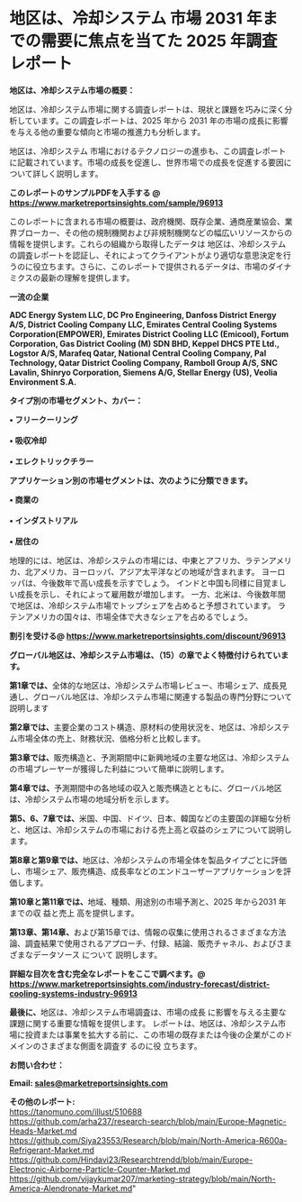 # 地区は、冷却システム 市場 2031 年までの需要に焦点を当てた 2025 年調査レポート

<strong><b>地区は、冷却システム市場の概要：</b></strong>

地区は、冷却システム市場に関する調査レポートは、現状と課題を巧みに深く分析しています。この調査レポートは、2025 年から 2031 年の市場の成長に影響を与える他の重要な傾向と市場の推進力も分析します。

地区は、冷却システム 市場におけるテクノロジーの進歩も、この調査レポートに記載されています。市場の成長を促進し、世界市場での成長を促進する要因について詳しく説明します。

<strong>このレポートのサンプルPDFを入手する @ <a href=https://www.marketreportsinsights.com/sample/96913>https://www.marketreportsinsights.com/sample/96913</a></strong>

このレポートに含まれる市場の概要は、政府機関、既存企業、通商産業協会、業界ブローカー、その他の規制機関および非規制機関などの幅広いリソースからの情報を提供します。これらの組織から取得したデータは 地区は、冷却システム の調査レポートを認証し、それによってクライアントがより適切な意思決定を行うのに役立ちます。さらに、このレポートで提供されるデータは、市場のダイナミクスの最新の理解を提供します。

<strong>一流の企業</strong>

<strong><b>ADC Energy System LLC, DC Pro Engineering, Danfoss District Energy A/S, District Cooling Company LLC, Emirates Central Cooling Systems Corporation(EMPOWER), Emirates District Cooling LLC (Emicool), Fortum Corporation, Gas District Cooling (M) SDN BHD, Keppel DHCS PTE Ltd., Logstor A/S, Marafeq Qatar, National Central Cooling Company, Pal Technology, Qatar District Cooling Company, Ramboll Group A/S, SNC Lavalin, Shinryo Corporation, Siemens A/G, Stellar Energy (US), Veolia Environment S.A.</b></strong>

<strong><b>タイプ別の市場セグメント、カバー：</b></strong>

<strong>• フリークーリング<br><br>• 吸収冷却<br><br>• エレクトリックチラー</strong>

<strong><b>アプリケーション別の市場セグメントは、次のように分類できます。</b></strong>

<strong>• 商業の<br><br>• インダストリアル<br><br>• 居住の</strong>

 地理的には、地区は、冷却システムの市場には、中東とアフリカ、ラテンアメリカ、北アメリカ、ヨーロッパ、アジア太平洋などの地域が含まれます。 ヨーロッパは、今後数年で高い成長を示すでしょう。 インドと中国も同様に目覚ましい成長を示し、それによって雇用数が増加します。 一方、北米は、今後数年間で地区は、冷却システム市場でトップシェアを占めると予想されています。 ラテンアメリカの国々は、市場全体で大きなシェアを占めるでしょう。

<strong>割引を受ける@ <a href=https://www.marketreportsinsights.com/discount/96913>https://www.marketreportsinsights.com/discount/96913</a></strong>

<strong><b>グローバル地区は、冷却システム市場は、（15）の章でよく特徴付けられています。</b></strong>

<strong><b>第</b></strong><strong><b>1章では、</b></strong>全体的な地区は、冷却システム市場レビュー、市場シェア、成長見通し、グローバル地区は、冷却システム市場に関連する製品の専門分野について説明します

<strong><b>第2章では、</b></strong>主要企業のコスト構造、原材料の使用状況を、地区は、冷却システム市場全体の売上、財務状況、価格分析と比較します。

<strong><b>第3章では、</b></strong>販売構造と、予測期間中に新興地域の主要な地区は、冷却システムの市場プレーヤーが獲得した利益について簡単に説明します。

<strong><b>第4章では、</b></strong>予測期間中の各地域の収入と販売構造とともに、グローバル地区は、冷却システム市場の地域分析を示します。

<strong><b>第5、6、7章では、</b></strong>米国、中国、ドイツ、日本、韓国などの主要国の詳細な分析と、地区は、冷却システムの市場における売上高と収益のシェアについて説明します。

<strong><b>第8章と第9章では、</b></strong>地区は、冷却システムの市場全体を製品タイプごとに評価し、市場シェア、販売構造、成長率などのエンドユーザーアプリケーションを評価します。

<strong><b>第10章と第11章では、</b></strong>地域、種類、用途別の市場予測と、2025 年から2031 年までの収 益と売上 高を提供します。

<strong><b>第13章、第14章、</b></strong>および第15章では、情報の収集に使用されるさまざまな方法論、調査結果で使用されるアプローチ、付録、結論、販売チャネル、およびさまざまなデータソース について 説明します。

<strong>詳細な目次を含む完全なレポートをここで調べます。@ <a href=https://www.marketreportsinsights.com/industry-forecast/district-cooling-systems-industry-96913>https://www.marketreportsinsights.com/industry-forecast/district-cooling-systems-industry-96913</a></strong>

<strong><b>最後に、</b></strong>地区は、冷却システム市場調査は、市場の成長 に影響を</a>与える主要な課題に関する重要な情報を提供します。 レポートは、地区は、冷却システム市場に投資または事業を拡大する前に、この市場の既存または今後の企業がこのドメインのさまざまな側面を調査す るのに役 立ちます。

<strong><b>お問い合わせ：</b></strong>

<strong>Email: </strong><a href=mailto:sales@marketreportsinsights.com><strong>sales@marketreportsinsights.com</strong></a>

<strong>その他のレポート:</strong>
<br>
<a href=https://tanomuno.com/illust/510688>https://tanomuno.com/illust/510688</a>
<br>
<a href=https://github.com/arha237/research-search/blob/main/Europe-Magnetic-Heads-Market.md>https://github.com/arha237/research-search/blob/main/Europe-Magnetic-Heads-Market.md</a>
<br>
<a href=https://github.com/Siya23553/Research/blob/main/North-America-R600a-Refrigerant-Market.md>https://github.com/Siya23553/Research/blob/main/North-America-R600a-Refrigerant-Market.md</a>
<br>
<a href=https://github.com/Hindavi23/Researchtrendd/blob/main/Europe-Electronic-Airborne-Particle-Counter-Market.md>https://github.com/Hindavi23/Researchtrendd/blob/main/Europe-Electronic-Airborne-Particle-Counter-Market.md</a>
<br>
<a href=https://github.com/vijaykumar207/marketing-strategy/blob/main/North-America-Alendronate-Market.md>https://github.com/vijaykumar207/marketing-strategy/blob/main/North-America-Alendronate-Market.md</a>"
